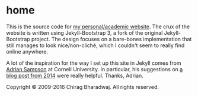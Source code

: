 # home

This is the source code for [my personal/academic website](http://www.chiragbharadwaj.com). The crux of the website is written using Jekyll-Bootstrap 3, a fork of the original Jekyll-Bootstrap project. The design focuses on a bare-bones implementation that still manages to look nice/non-cliché, which I couldn't seem to really find online anywhere.

A lot of the inspiration for the way I set up this site in Jekyll comes from [Adrian Sampson](http://www.cs.cornell.edu/~asampson) at Cornell University. In particular, his suggestions on [a blog post from 2014](http://www.cs.cornell.edu/~asampson/blog/jekyll.html) were really helpful. Thanks, Adrian.

Copyright &copy; 2009-2016 Chirag Bharadwaj. All rights reserved.
